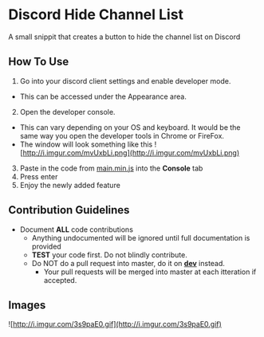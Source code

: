 # Discord Hide Channel List
A small snippit that creates a button to hide the channel list on Discord

## How To Use
1. Go into your discord client settings and enable developer mode.
  * This can be accessed under the Appearance area.
2. Open the developer console.
  * This can vary depending on your OS and keyboard.  It would be the same way you open the developer tools in Chrome or FireFox.
  * The window will look something like this ![http://i.imgur.com/mvUxbLi.png](http://i.imgur.com/mvUxbLi.png)
3. Paste in the code from [main.min.js](https://github.com/IRDeNial/discord-hide-channel-list/blob/master/main.js) into the **Console** tab
4. Press enter
5. Enjoy the newly added feature

## Contribution Guidelines
* Document **ALL** code contributions
  * Anything undocumented will be ignored until full documentation is provided
  * **TEST** your code first.  Do not blindly contribute.
  * Do NOT do a pull request into master, do it on **[dev](https://github.com/IRDeNial/discord-hide-channel-list/tree/dev)** instead.
    * Your pull requests will be merged into master at each itteration if accepted.

## Images
![http://i.imgur.com/3s9paE0.gif](http://i.imgur.com/3s9paE0.gif)
